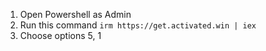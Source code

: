 1. Open Powershell as Admin
2. Run this command `irm https://get.activated.win | iex`
3. Choose options 5, 1
